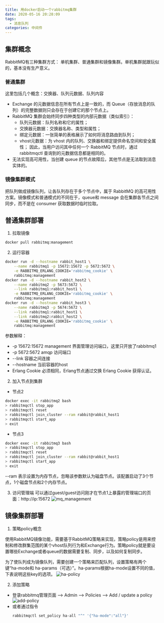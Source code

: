 ```yaml
---
title: 用docker启动一个rabbitmq集群
date: 2020-05-16 20:28:09
tags:
  - 消息队列
categories: 中间件
---
```


## 集群概念
RabbitMQ有三种集群方式： 单机集群、普通集群和镜像集群。单机集群就跟玩似的，基本没有生产意义。

### 普通集群
这里包括几个概念：交换器、队列元数据、队列内容

 * Exchange 的元数据信息在所有节点上是一致的，而 Queue（存放消息的队列）的完整数据则只会存在于创建它的那个节点上。
 * RabbitMQ 集群会始终同步四种类型的内部元数据（类似索引）：
    * 队列元数据：队列名称和它的属性；
    * 交换器元数据：交换器名称、类型和属性；
    * 绑定元数据：一张简单的表格展示了如何将消息路由到队列；
    * vhost元数据：为 vhost 内的队列、交换器和绑定提供命名空间和安全属性；
  因此，当用户访问其中任何一个 RabbitMQ 节点时，通过 rabbitmqctl 查询到的元数据信息都是相同的。
 * 无法实现高可用性，当创建 queue 的节点故障后，其他节点是无法取到消息实体的。

### 镜像集群模式
把队列做成镜像队列，让各队列存在于多个节点中，属于 RabbitMQ 的高可用性方案。镜像模式和普通模式的不同在于，queue和 message 会在集群各节点之间同步，而不是在 consumer 获取数据时临时拉取。

## 普通集群部署
1. 拉取镜像
```bash
docker pull rabbitmq:management
```

2. 运行容器
```bash
docker run -d --hostname rabbit_host1 \
    --name rabbitmq1 -p 15672:15672 -p 5672:5672 \
    -e RABBITMQ_ERLANG_COOKIE='rabbitmq_cookie' \
    rabbitmq:management
docker run -d --hostname rabbit_host2 \
    --name rabbitmq2 -p 5673:5672 \
    --link rabbitmq1:rabbit_host1 \
    -e RABBITMQ_ERLANG_COOKIE='rabbitmq_cookie' \
    rabbitmq:management
docker run -d --hostname rabbit_host3 \
    --name rabbitmq3 -p 5674:5672 \
    --link rabbitmq1:rabbit_host1 \
    --link rabbitmq2:rabbit_host2 \
    -e RABBITMQ_ERLANG_COOKIE='rabbitmq_cookie' \
    rabbitmq:management
```
参数解释：
 * -p 15672:15672 management 界面管理访问端口，这里只开放了rabbitmq1
 * -p 5672:5672 amqp 访问端口
 * --link 容器之间连接
 * --hostname 当前容器的host
 * Erlang Cookie 必须相同，Erlang节点通过交换 Erlang Cookie 获得认证。

2. 加入节点到集群
  * 节点2
  ```bash
  docker exec -it rabbitmq2 bash
  > rabbitmqctl stop_app
  > rabbitmqctl reset
  > rabbitmqctl join_cluster --ram rabbit@rabbit_host1
  > rabbitmqctl start_app
  > exit
  ```

  * 节点3
  ```bash
  docker exec -it rabbitmq3 bash
  > rabbitmqctl stop_app
  > rabbitmqctl reset
  > rabbitmqctl join_cluster --ram rabbit@rabbit_host1
  > rabbitmqctl start_app
  > exit
  ```
  --ram 表示设置为内存节点，忽略该参数默认为磁盘节点。该配置启动了3个节点，1个磁盘节点和2个内存节点。

3. 访问管理端
可以通过guest/guest访问刚才在节点1上暴露的管理端口的页面：http://ip:15672
![mq_management](mq_management.png)

## 镜像集群部署

1. 策略policy概念  

  使用RabbitMQ镜像功能，需要基于RabbitMQ策略来实现，策略policy是用来控制和修改群集范围的某个vhost队列行为和Exchange行为。策略policy就是要设置哪些Exchange或者queue的数据需要复制、同步，以及如何复制同步。  

  为了使队列成为镜像队列，需要创建一个策略来匹配队列，设置策略有两个键“ha-mode和 ha-params（可选）”。ha-params根据ha-mode设置不同的值，下表说明这些key的选项。
  ![ha-policy](ha-policy.png)

2. 添加策略
  * 登录rabbitmq管理页面 ——> Admin ——> Policies ——> Add / update a policy
    ![add-policy](add-policy.png)
  * 或者通过指令
    ```bash
    rabbitmqctl set_policy ha-all "^" '{"ha-mode":"all"}'
    ```